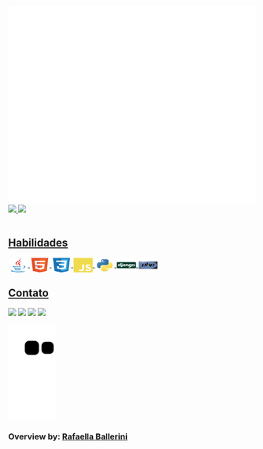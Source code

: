 <div>
	<br>
		<img src="header.svg" width="960" height="400">
	</a>
	<br>
</div>
<div style="container d-flex align-items-center justify-content-center">
  <a href="https://beacons.ai/galdino01">
  <img height="170px" src="https://github-readme-stats.vercel.app/api?username=galdino01&show_icons=true&theme=dark&hide_border=1&include_all_commits=true&count_private=true"/>
  <img height="170px" src="https://github-readme-stats.vercel.app/api/top-langs/?username=galdino01&hide_border=1&layout=compact&langs_count=6&theme=dark"/>
</div>
<div style="display: inline_block"><br>
  <h2>Habilidades</h2>
  <img align="center" alt="Galdino-JAVA" height="30" width="40" src="https://raw.githubusercontent.com/devicons/devicon/master/icons/java/java-original.svg">
  <img align="center" alt="Galdino-HTML" height="30" width="40" src="https://raw.githubusercontent.com/devicons/devicon/master/icons/html5/html5-original.svg">
  <img align="center" alt="Galdino-CSS" height="30" width="40" src="https://raw.githubusercontent.com/devicons/devicon/master/icons/css3/css3-original.svg">
  <img align="center" alt="Galdino-JS" height="30" width="40" src="https://raw.githubusercontent.com/devicons/devicon/master/icons/javascript/javascript-plain.svg">
  <img align="center" alt="Galdino-PYTHON" height="30" width="40" src="https://raw.githubusercontent.com/devicons/devicon/master/icons/python/python-original.svg">
  <img align="center" alt="Galdino-DJANGO" height="30" width="40" src="https://raw.githubusercontent.com/devicons/devicon/master/icons/django/django-original.svg">
  <img align="center" alt="Galdino-PHP" height="30" width="40" src="https://raw.githubusercontent.com/devicons/devicon/master/icons/php/php-original.svg">
</div>
  
  ##
 
<div> 
  <h2>Contato</h2>
  <a href="https://www.linkedin.com/in/galdino-01" target="_blank"><img src="https://img.shields.io/badge/-LinkedIn-%230077B5?style=for-the-badge&logo=linkedin&logoColor=white" target="_blank"></a>
  <a href="https://instagram.com/this.galdino" target="_blank"><img src="https://img.shields.io/badge/-Instagram-%23E4405F?style=for-the-badge&logo=instagram&logoColor=white" target="_blank"></a>
  <a href = "https://twitter.com/this_galdino"><img src="https://img.shields.io/badge/Twitter-1DA1F2?style=for-the-badge&logo=twitter&logoColor=white" target="_blank"></a>
  <a href = "mailto:contato.ogaldino@hotmail.com"><img src="https://img.shields.io/badge/Microsoft_Outlook-0078D4?style=for-the-badge&logo=microsoft-outlook&logoColor=white" target="_blank"></a>
</div>
<div>
  
  ![Snake animation](https://github.com/galdino01/galdino01/blob/output/github-contribution-grid-snake.svg)
  
</div>
<div>
  <h3>Overview by: <a href="https://github.com/rafaballerini">Rafaella Ballerini</a></h3>
</div>
